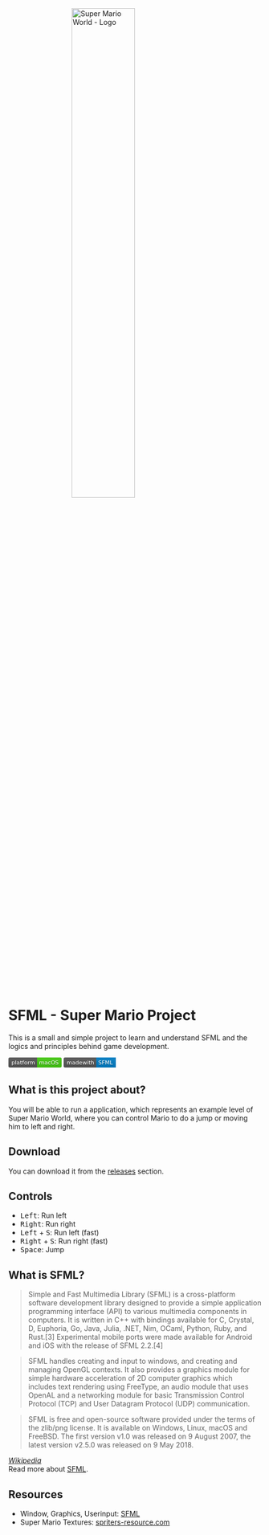<img src="https://raw.githubusercontent.com/sawzcode/sfml-learning/master/super-mario-world-logo.png" style="display: block; width: 50%; margin: 0 auto;" alt="Super Mario World - Logo"/>

# SFML - Super Mario Project

This is a small and simple project to learn and understand SFML and the logics and principles behind game development.

<svg xmlns="http://www.w3.org/2000/svg" xmlns:xlink="http://www.w3.org/1999/xlink" width="106" height="20"><linearGradient id="b" x2="0" y2="100%"><stop offset="0" stop-color="#bbb" stop-opacity=".1"/><stop offset="1" stop-opacity=".1"/></linearGradient><clipPath id="a"><rect width="106" height="20" rx="3" fill="#fff"/></clipPath><g clip-path="url(#a)"><path fill="#555" d="M0 0h57v20H0z"/><path fill="#4c1" d="M57 0h49v20H57z"/><path fill="url(#b)" d="M0 0h106v20H0z"/></g><g fill="#fff" text-anchor="middle" font-family="DejaVu Sans,Verdana,Geneva,sans-serif" font-size="110"> <text x="295" y="150" fill="#010101" fill-opacity=".3" transform="scale(.1)" textLength="470">platform</text><text x="295" y="140" transform="scale(.1)" textLength="470">platform</text><text x="805" y="150" fill="#010101" fill-opacity=".3" transform="scale(.1)" textLength="390">macOS</text><text x="805" y="140" transform="scale(.1)" textLength="390">macOS</text></g> </svg> <svg xmlns="http://www.w3.org/2000/svg" xmlns:xlink="http://www.w3.org/1999/xlink" width="104" height="20"><linearGradient id="b" x2="0" y2="100%"><stop offset="0" stop-color="#bbb" stop-opacity=".1"/><stop offset="1" stop-opacity=".1"/></linearGradient><clipPath id="a"><rect width="104" height="20" rx="3" fill="#fff"/></clipPath><g clip-path="url(#a)"><path fill="#555" d="M0 0h65v20H0z"/><path fill="#007ec6" d="M65 0h39v20H65z"/><path fill="url(#b)" d="M0 0h104v20H0z"/></g><g fill="#fff" text-anchor="middle" font-family="DejaVu Sans,Verdana,Geneva,sans-serif" font-size="110"> <text x="335" y="150" fill="#010101" fill-opacity=".3" transform="scale(.1)" textLength="550">madewith</text><text x="335" y="140" transform="scale(.1)" textLength="550">madewith</text><text x="835" y="150" fill="#010101" fill-opacity=".3" transform="scale(.1)" textLength="290">SFML</text><text x="835" y="140" transform="scale(.1)" textLength="290">SFML</text></g> </svg>

## What is this project about?

You will be able to run a application, which represents an example level of Super Mario World, where you can control Mario to do a jump or moving him to left and right.

## Download

You can download it from the <a href="https://github.com/sawzcode/sfml-super-mario/releases/tag/1.0.0">releases</a> section.

## Controls 

* <kbd>Left</kbd>: Run left
* <kbd>Right</kbd>: Run right
* <kbd>Left</kbd> + <kbd>S</kbd>: Run left (fast)
* <kbd>Right</kbd> + <kbd>S</kbd>: Run right (fast)
* <kbd>Space</kbd>: Jump

## What is SFML? 

> Simple and Fast Multimedia Library (SFML) is a cross-platform software development library designed to provide a simple application programming interface (API) to various multimedia components in computers. It is written in C++ with bindings available for C, Crystal, D, Euphoria, Go, Java, Julia, .NET, Nim, OCaml, Python, Ruby, and Rust.[3] Experimental mobile ports were made available for Android and iOS with the release of SFML 2.2.[4]

> SFML handles creating and input to windows, and creating and managing OpenGL contexts. It also provides a graphics module for simple hardware acceleration of 2D computer graphics which includes text rendering using FreeType, an audio module that uses OpenAL and a networking module for basic Transmission Control Protocol (TCP) and User Datagram Protocol (UDP) communication.

> SFML is free and open-source software provided under the terms of the zlib/png license. It is available on Windows, Linux, macOS and FreeBSD. The first version v1.0 was released on 9 August 2007, the latest version v2.5.0 was released on 9 May 2018.

<em><a href="https://en.wikipedia.org/wiki/Simple_and_Fast_Multimedia_Library" target="_blank">Wikipedia</a></em><br>
Read more about <a href="https://www.sfml-dev.org/" target="_blank" title="SFML">SFML</a>.

## Resources

* Window, Graphics, Userinput: <a href="https://www.sfml-dev.org/" target="_blank" title="SFML">SFML</a>
* Super Mario Textures: <a href="https://www.spriters-resource.com/snes/smarioworld/" target="_blank" title="SNES - Super Mario World - The Spriters Resource">spriters-resource.com</a>


 


